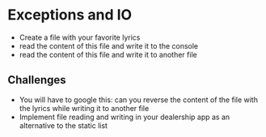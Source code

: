# Exceptions and IO
- Create a file with your favorite lyrics
- read the content of this file and write it to the console
- read the content of this file and write it to another file

## Challenges
- You will have to google this: can you reverse the content of the file with the lyrics while writing it to another file
- Implement file reading and writing in your dealership app as an alternative to the static list